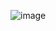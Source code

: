 ![image](https://user-images.githubusercontent.com/78871478/134362435-53bb89a1-35bb-4519-ae99-c2a6f6376776.png)
